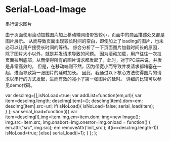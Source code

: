 # Serial-Load-Image
串行请求图片


由于页面使用滚动加载图片加上移动端网络带宽较小，页面中的商品描述处又都是图片展示。
从而导致页面出现较长时间的空白，即使加上了loading的图片，也未必可以让用户接受长时间的等待。
综合分析了一下页面图片加载时间长的原因，除了图片大小以外，就是并发请求导致的问题。
因为滚动加载，用户往往一次拉页面拉到底部，从而使得所有的图片请求都发起了，此时，对于PC端来说，并发是非常高效的。
但是，在移动端则不然，因为带宽小而导致并发请求都堵塞在一起，进而导致第一张图片的延时加长。
因此，我通过以下核心方法使得图片的请求以串行的方式发起，进而有效的减小了第一张图片的延时。
详细的比较可以参见demo代码。

 var descImg=[],isNoLoad=true;
 var addList=function(em,url){
      var item=descImg.length;
      descImg[item]={};
      descImg[item].dom=em;
      descImg[item].src=url;
      if(isNoLoad){
         isNoLoad=false;
         serial_load(item);    
      }
 };
 var serial_load=function(i){
      var item=descImg[i],img=item.img,em=item.dom;
      img=new Image();
      img.src=item.src;
      img.onabort=img.onerror=img.onload = function() {
          em.attr("src", img.src);
          em.removeAttr('init_src');
          if(i==descImg.length-1){
              isNoLoad=true;
          }else{
             serial_load(i+1);
          }
      };
 };
